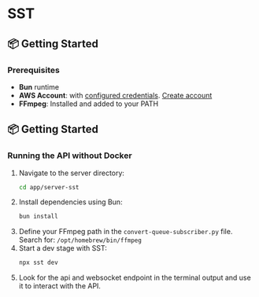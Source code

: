 # SST

## 📦 Getting Started

### Prerequisites

- **Bun** runtime
- **AWS Account**: with [configured credentials](https://sst.dev/chapters/configure-the-aws-cli.html). [Create account](https://sst.dev/chapters/create-an-aws-account.html)
- **FFmpeg**: Installed and added to your PATH

## 📦 Getting Started

### Running the API without Docker

1. Navigate to the server directory:
   ```bash
   cd app/server-sst
   ```
2. Install dependencies using Bun:
   ```bash
   bun install
   ```
3. Define your FFmpeg path in the `convert-queue-subscriber.py` file. Search for: `/opt/homebrew/bin/ffmpeg`
4. Start a dev stage with SST:
   ```bash
   npx sst dev
   ```
5. Look for the api and websocket endpoint in the terminal output and use it to interact with the API.